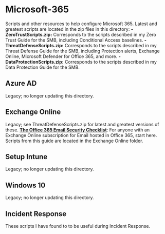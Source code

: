 # Microsoft-365
Scripts and other resources to help configure Microsoft 365. Latest and greatest scripts are located in the zip files in this directory:
<b>- ZeroTrustScripts.zip:</b> Corresponds to the scripts described in my Zero Trust Guide for the SMB, including Conditional Access baselines.
<b>- ThreatDefenseScripts.zip:</b> Corresponds to the scripts described in my Threat Defense Guide for the SMB, including Protection alerts, Exchange Online, Microsoft Defender for Office 365, and more.
<b>- DataProtectionScripts.zip:</b> Corresponds to the scripts described in my Data Protection Guide for the SMB.

## Azure AD
Legacy; no longer updating this directory. 

## Exchange Online
Legacy; see ThreatDefenseScripts.zip for latest and greatest versions of these. <a href="https://www.itpromentor.com/email-security-checklist/"> <b><u>The Office 365 Email Security Checklist</b></u></a>: For anyone with an Exchange Online subscription for Email hosted in Office 365, start here. Scripts from this guide are located in the Exchange Online folder. 

## Setup Intune
Legacy; no longer updating this directory. 

## Windows 10
Legacy; no longer updating this directory. 

## Incident Response
These scripts I have found to to be useful during Incident Response. 
